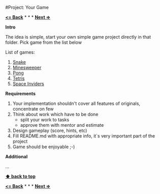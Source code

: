 #Project: Your Game

**[<= Back](../06-project-paint.md)**		*	*	*	**[Next =>](../../03-nodejs/nodejs.md)**

**Intro**

The idea is simple, start your own simple game project directly in that folder.
Pick game from the list below

List of games:

1. [Snake](https://en.wikipedia.org/wiki/Snake_\(video_game\))
1. [Minesweeper](https://en.wikipedia.org/wiki/Minesweeper_\(video_game\))
1. [Pong](https://en.wikipedia.org/wiki/Pong)
1. [Tetris](https://en.wikipedia.org/wiki/Tetris)
1. [Space Inviders](https://en.wikipedia.org/wiki/Space_Invaders)


**Requirements**

1. Your implementation shouldn't cover all features of originals, concentrate on few
1. Think about work which have to be done
    * split your work to tasks
    * approve them with mentor and estimate
1. Design gameplay (score, hints, etc)
1. Fill README.md with appropriate info, it`s very important part of the project 
1. Game should be enjoyable ;-)

**Additional**

...


**[⬆ back to top](#table-of-contents)**


**[<= Back](../06-project-paint.md)**		*	*	*	**[Next =>](../../03-nodejs/nodejs.md)**

